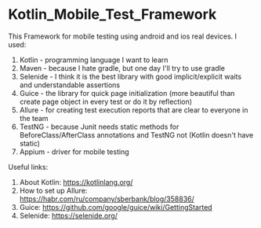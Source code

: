 # Kotlin_Mobile_Test_Framework
This Framework for mobile testing using android and ios real devices.
I used:
1. Kotlin - programming language I want to learn
2. Maven - because I hate gradle, but one day I'll try to use gradle
3. Selenide - I think it is the best library with good implicit/explicit waits and understandable assertions
4. Guice - the library for quick page initialization (more beautiful than create page object in every test or do it by reflection)
5. Allure - for creating test execution reports that are clear to everyone in the team
6. TestNG - because Junit needs static methods for BeforeClass/AfterClass annotations and TestNG not (Kotlin doesn't have static)
7. Appium - driver for mobile testing

Useful links:
1. About Kotlin: https://kotlinlang.org/
2. How to set up Allure: https://habr.com/ru/company/sberbank/blog/358836/
3. Guice: https://github.com/google/guice/wiki/GettingStarted
4. Selenide: https://selenide.org/